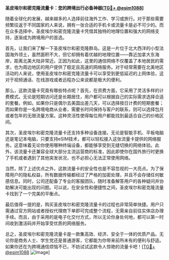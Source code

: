 **圣皮埃尔和密克隆流量卡：您的跨境出行必备神器[[TG💪+ @esim1088](https://t.me/s/esim1088)]**

随着全球化的发展，越来越多的人选择前往海外工作、学习或旅行。对于那些需要频繁往返于不同国家的人来说，拥有一张合适的手机卡或流量卡是必不可少的。而在众多选择中，圣皮埃尔和密克隆流量卡凭借其独特的地理位置和强大的网络支持，逐渐成为跨境用户的首选。

首先，让我们来了解一下圣皮埃尔和密克隆群岛。这是一片位于北大西洋的小型法国海外领土，虽然面积不大，但它却拥有着优越的地理位置——靠近加拿大东海岸，距离北美大陆非常近。正因为如此，这里的通信网络不仅覆盖了本地居民的需求，也为周边地区的用户提供了稳定且高速的网络服务。对于经常需要在北美地区活动的人来说，使用圣皮埃尔和密克隆流量卡可以享受到更低延迟的上网体验，这对于视频通话、在线游戏或者远程办公来说都是极大的便利。

那么，这款流量卡究竟有哪些特点呢？首先，在资费方面，它采用了灵活多样的计费模式。无论是短期访问还是长期居住，用户都可以根据自己的实际需求选择合适的套餐。例如，如果你只是偶尔去美国出差几天，可以选择按日计费的短期套餐；而如果你是一名跨境电商从业者，需要长时间保持与客户的联系，则可以选择包月或者包年的无限流量方案。这种灵活性使得每位用户都能找到最适合自己的价格区间。

其次，圣皮埃尔和密克隆流量卡还支持多种设备连接。无论是智能手机、平板电脑还是笔记本电脑，只要支持eSIM技术，都可以轻松接入这张流量卡提供的网络服务。这意味着无论你使用哪种终端设备，都能够享受到无缝切换的网络体验。此外，该流量卡还兼容全球大部分主流运营商的标准，因此即使你在国外旅行时更换了手机或者遇到了其他突发状况，也不必担心无法正常使用网络。

当然，除了上述优点之外，这款流量卡的安全性也是不容忽视的一大亮点。为了保障用户的隐私权益，所有数据传输都经过了严格的加密处理，并且不会存储任何敏感信息。同时，公司还配备了专业的客服团队，随时准备解答用户的各种疑问并协助解决可能出现的问题。可以说，在安全性和便捷性之间，圣皮埃尔和密克隆流量卡找到了一个完美的平衡点。

最后值得一提的是，购买圣皮埃尔和密克隆流量卡的过程也非常简单快捷。用户只需通过官方网站或者授权代理商下单即可完成整个流程，无需亲自前往实体店办理手续。而且，由于采用的是电子化交付方式，所以无论你身处何地，都可以第一时间收到激活码并开始享受优质的网络服务。

总之，圣皮埃尔和密克隆流量卡是一款集高效、经济、安全于一体的优质产品。无论你是商务人士、学生党还是普通游客，它都能为你带来前所未有的便利与舒适。如果你还在为跨境通信烦恼不已，不妨试试这款令人惊艳的流量卡吧！[[TG💪+ @esim1088](https://t.me/s/esim1088) ![Image](https://i.postimg.cc/4NQfJmqS/Snipaste-2025-05-13-00-14-12.png)]